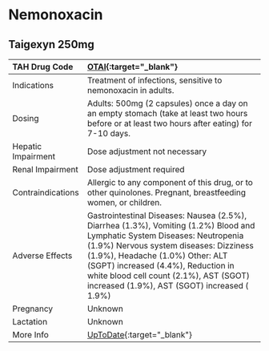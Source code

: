 # Nemonoxacin

## Taigexyn 250mg

| TAH Drug Code      | [OTAI](https://www.tahsda.org.tw/drugs/hissearch.php?drug_code=OTAI){:target="_blank"}                                                                                                                                                                                                                                                  |
|:-------------------|:----------------------------------------------------------------------------------------------------------------------------------------------------------------------------------------------------------------------------------------------------------------------------------------------------------------------------------------|
| Indications        | Treatment of infections, sensitive to nemonoxacin in adults.                                                                                                                                                                                                                                                                            |
| Dosing             | Adults: 500mg (2 capsules) once a day on an empty stomach (take at least two hours before or at least two hours after eating) for 7-10 days.                                                                                                                                                                                            |
| Hepatic Impairment | Dose adjustment not necessary                                                                                                                                                                                                                                                                                                           |
| Renal Impairment   | Dose adjustment required                                                                                                                                                                                                                                                                                                                |
| Contraindications  | Allergic to any component of this drug, or to other quinolones. Pregnant, breastfeeding women, or children.                                                                                                                                                                                                                             |
| Adverse Effects    | Gastrointestinal Diseases: Nausea (2.5%), Diarrhea (1.3%), Vomiting (1.2%) Blood and Lymphatic System Diseases: Neutropenia (1.9%) Nervous system diseases: Dizziness (1.9%), Headache (1.0%) Other: ALT (SGPT) increased (4.4%), Reduction in white blood cell count (2.1%), AST (SGOT) increased (1.9%), AST (SGOT) increased ( 1.9%) |
| Pregnancy          | Unknown                                                                                                                                                                                                                                                                                                                                 |
| Lactation          | Unknown                                                                                                                                                                                                                                                                                                                                 |
| More Info          | [UpToDate](https://www.uptodate.com/contents/nemonoxacin-drug-information){:target="_blank"}                                                                                                                                                                                                                                            |

